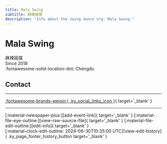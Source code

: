 ```yaml
---
title: Mala Swing
subtitle: 麻辣摇摆
description: "Info about the swing dance org: Mala Swing."
---
```


# Mala Swing

麻辣摇摆  
Since 2018  
:fontawesome-solid-location-dot: Chengdu  


## Contact


---

 [:fontawesome-brands-weixin:{ .ky_social_links_icon }](# "麻辣摇摆社区"){ target='_blank' }

---

<div class="ky_page_footer" markdown>
<div class="ky_page_footer_trailing" markdown="span">
[:material-newspaper-plus:][add-event-link]{ target='_blank' }
[:material-file-eye-outline:][view-raw-source-file]{ target='_blank' }
[:material-file-edit-outline:][edit-info]{ target='_blank' }
</div>
<div class="ky_page_footer_leading" markdown="span">
[:material-clock-edit-outline: 2024-06-30T10:35:00 UTC][view-edit-history]{ .ky_page_footer_history_button target='_blank' }
</div>
</div>

[add-event-link]: https://github.com/swingdance/events/issues/new?assignees=&labels=add+event&projects=&template=02-add_entity.yml&title=%5Bcn%5D%20%3CName%3E&region=cn&province=Sichuan&city=Chengdu&org_id=mala-swing "Add Event"
[view-raw-source-file]: https://github.com/swingdance/orgs/blob/main/cn/mala-swing.json "View Raw Source File"
[edit-info]: https://github.com/swingdance/orgs/issues/new?assignees=&labels=update+org&projects=&template=03-update_entity.yml&title=%5Bcn%5D%20Mala%20Swing&region=cn&id=mala-swing&name=Mala%20Swing "Edit Info"

[view-edit-history]: https://github.com/swingdance/orgs/commits/main/cn/mala-swing.json "View Edit History"
